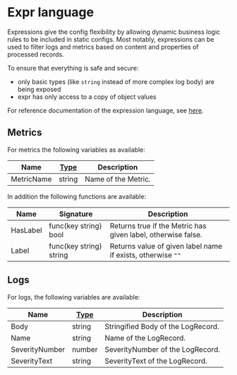 # Expr language

Expressions give the config flexibility by allowing dynamic business logic rules to be included in static configs.
Most notably, expressions can be used to filter logs and metrics based on content and properties of processed records.

To ensure that everything is safe and secure:

- only basic types (like `string` instead of more complex log body) are being exposed
- expr has only access to a copy of object values

For reference documentation of the expression language,
see [here](https://github.com/antonmedv/expr/blob/master/docs/Language-Definition.md).

## Metrics

For metrics the following variables as available:

| Name       | [Type][type] | Description         |
|------------|--------------|---------------------|
| MetricName | string       | Name of the Metric. |

In addition the following functions are available:

| Name     | Signature               | Description                                                  |
|----------|-------------------------|--------------------------------------------------------------|
| HasLabel | func(key string) bool   | Returns true if the Metric has given label, otherwise false. |
| Label    | func(key string) string | Returns value of given label name if exists, otherwise `""`  |

## Logs

For logs, the following variables are available:

| Name           | [Type][type] | Description                        |
|----------------|--------------|------------------------------------|
| Body           | string       | Stringified Body of the LogRecord. |
| Name           | string       | Name of the LogRecord.             |
| SeverityNumber | number       | SeverityNumber of the LogRecord.   |
| SeverityText   | string       | SeverityText of the LogRecord.     |

[type]: https://github.com/antonmedv/expr/blob/master/docs/Language-Definition.md#supported-literals
